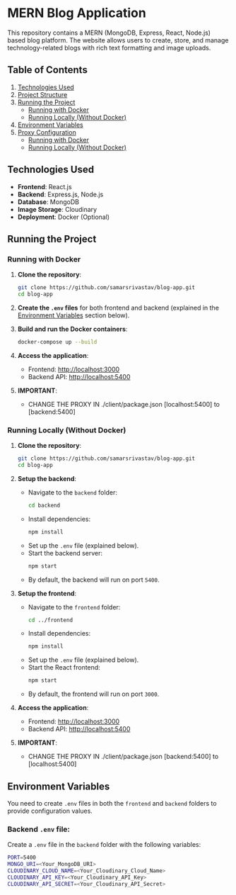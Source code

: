 # MERN Blog Application

This repository contains a MERN (MongoDB, Express, React, Node.js) based blog platform. The website allows users to create, store, and manage technology-related blogs with rich text formatting and image uploads. 

## Table of Contents
1. [Technologies Used](#technologies-used)
2. [Project Structure](#project-structure)
3. [Running the Project](#running-the-project)
   - [Running with Docker](#running-with-docker)
   - [Running Locally (Without Docker)](#running-locally-without-docker)
4. [Environment Variables](#environment-variables)
5. [Proxy Configuration](#proxy-configuration)
   - [Running with Docker](#proxy-configuration-with-docker)
   - [Running Locally (Without Docker)](#proxy-configuration-without-docker)

## Technologies Used
- **Frontend**: React.js
- **Backend**: Express.js, Node.js
- **Database**: MongoDB
- **Image Storage**: Cloudinary
- **Deployment**: Docker (Optional)


## Running the Project

### Running with Docker

1. **Clone the repository**:
    ```bash
    git clone https://github.com/samarsrivastav/blog-app.git
    cd blog-app
    ```

2. **Create the `.env` files** for both frontend and backend (explained in the [Environment Variables](#environment-variables) section below).

3. **Build and run the Docker containers**:
    ```bash
    docker-compose up --build
    ```

4. **Access the application**:
   - Frontend: [http://localhost:3000](http://localhost:3000)
   - Backend API: [http://localhost:5400](http://localhost:5400)

5. **IMPORTANT**:
    - CHANGE THE PROXY IN ./client/package.json [localhost:5400] to [backend:5400]

### Running Locally (Without Docker)

1. **Clone the repository**:
    ```bash
    git clone https://github.com/samarsrivastav/blog-app.git
    cd blog-app
    ```

2. **Setup the backend**:
    - Navigate to the `backend` folder:
      ```bash
      cd backend
      ```
    - Install dependencies:
      ```bash
      npm install
      ```
    - Set up the `.env` file (explained below).
    - Start the backend server:
      ```bash
      npm start
      ```
    - By default, the backend will run on port `5400`.

3. **Setup the frontend**:
    - Navigate to the `frontend` folder:
      ```bash
      cd ../frontend
      ```
    - Install dependencies:
      ```bash
      npm install
      ```
    - Set up the `.env` file (explained below).
    - Start the React frontend:
      ```bash
      npm start
      ```
    - By default, the frontend will run on port `3000`.

4. **Access the application**:
   - Frontend: [http://localhost:3000](http://localhost:3000)
   - Backend API: [http://localhost:5400](http://localhost:5400)

5. **IMPORTANT**:
    - CHANGE THE PROXY IN ./client/package.json [backend:5400] to [localhost:5400]

## Environment Variables

You need to create `.env` files in both the `frontend` and `backend` folders to provide configuration values.

### Backend `.env` file:
Create a `.env` file in the `backend` folder with the following variables:

```bash
PORT=5400
MONGO_URI=<Your_MongoDB_URI>
CLOUDINARY_CLOUD_NAME=<Your_Cloudinary_Cloud_Name>
CLOUDINARY_API_KEY=<Your_Cloudinary_API_Key>
CLOUDINARY_API_SECRET=<Your_Cloudinary_API_Secret>

